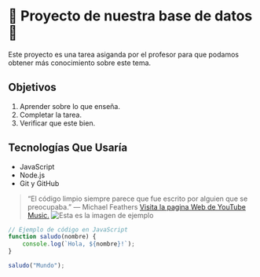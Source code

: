 # 🚀 Proyecto de nuestra base de datos 🚀
Este proyecto es una tarea asiganda por el profesor para que podamos obtener más conocimiento sobre este tema.
## Objetivos
1. Aprender sobre lo que enseña.
2. Completar la tarea.
3. Verificar que este bien.
## Tecnologías Que Usaría
- JavaScript
- Node.js
- Git y GitHub
> “El código limpio siempre parece que fue escrito por alguien que se preocupaba.” — Michael Feathers
[Visita la pagina Web de YouTube Music.](https://music.youtube.com/)
![Esta es la imagen de ejemplo](https://www.google.com/url?sa=i&url=https%3A%2F%2Fes.wikipedia.org%2Fwiki%2FArchivo%3AYouTubeMusic_Logo.png&psig=AOvVaw3zxFGdV1-Go7NlLWW5XQkb&ust=1755044023281000&source=images&cd=vfe&opi=89978449&ved=0CBgQjhxqFwoTCOCGi87-g48DFQAAAAAdAAAAABAE)
```javascript
// Ejemplo de código en JavaScript
function saludo(nombre) {
    console.log(`Hola, ${nombre}!`);
}

saludo("Mundo");
